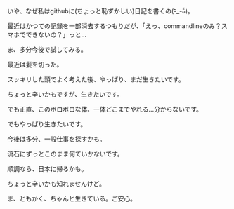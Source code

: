 いや、なぜ私はgithubに(ちょっと恥ずかしい)日記を書くの(-᷅_-᷄๑)。

最近はかつての記録を一部消去するつもりだが、「えっ、commandlineのみ？スマホでできないの？」っと...

ま、多分今後で試してみる。

最近は髪を切った。

スッキリした頭でよく考えた後、やっぱり、まだ生きたいです。

ちょっと辛いかもですが、生きたいです。

でも正直、このボロボロな体、一体どこまでやれる...分からないです。

でもやっぱり生きたいです。

今後は多分、一般仕事を探すかも。

流石にずっとこのまま何ていかないです。

順調なら、日本に帰るかも。

ちょっと辛いかも知れませんけど。

ま、ともかく、ちゃんと生きている。ご安心。

